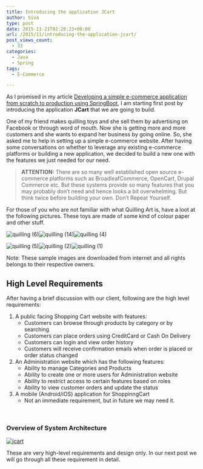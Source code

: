 ```yaml
---
title: Introducing the application JCart
author: Siva
type: post
date: 2015-11-21T02:28:23+00:00
url: /2015/11/introducing-the-application-jcart/
post_views_count:
  - 33
categories:
  - Java
  - Spring
tags:
  - E-Commerce

---
```

As I promised in my article <a href="http://sivalabs.in/developing-a-simple-e-commerce-application-from-scratch-to-production-using-springboot/" target="_blank">Developing a simple e-commerce application from scratch to production using SpringBoot</a>, I am starting first post by introducing the application **JCart** that we are going to build.

One of my friend makes quilling toys and she sell them by advertising on Facebook or through word of mouth. Now she is getting more and more customers and she wants to expand her business by going online. So, she asked me to help in setting up a simple e-commerce website. After having some conversations on whether to leverage any existing e-commerce platforms or building a new application, we decided to build a new one with the features we just needed for our need.

> **ATTENTION:** There are so many well established open source e-commerce platforms such as BroadleafCommerce, OpenCart, Drupal Commerce etc. But these systems provide so many features that you may probably don&#8217;t need and hence looks a bit overwhelming. But think twice before building your own. Don&#8217;t Repeat Yourself.

For those of you who are not familiar with what Quilling Art is, have a loot at the following pictures. These toys are made of some kind of colour paper and other stuff.

<img class="alignnone size-full wp-image-576" src="https://i2.wp.com/sivalabs.in/wp-content/uploads/2015/12/quilling-6.jpg?resize=225%2C225" alt="quilling (6)" srcset="https://i2.wp.com/sivalabs.in/wp-content/uploads/2015/12/quilling-6.jpg?w=225 225w, https://i2.wp.com/sivalabs.in/wp-content/uploads/2015/12/quilling-6.jpg?resize=150%2C150 150w" sizes="(max-width: 225px) 100vw, 225px" data-recalc-dims="1" /><img class="alignnone size-full wp-image-584" src="https://i0.wp.com/sivalabs.in/wp-content/uploads/2015/12/quilling-14.jpg?resize=190%2C266" alt="quilling (14)" data-recalc-dims="1" /><img class="alignnone size-full wp-image-574" src="https://i2.wp.com/sivalabs.in/wp-content/uploads/2015/12/quilling-4.jpg?resize=195%2C243" alt="quilling (4)" data-recalc-dims="1" />

<img class="alignnone size-full wp-image-575" src="https://i0.wp.com/sivalabs.in/wp-content/uploads/2015/12/quilling-5.jpg?resize=184%2C274" alt="quilling (5)" data-recalc-dims="1" /><img class="alignnone size-full wp-image-572" src="https://i2.wp.com/sivalabs.in/wp-content/uploads/2015/12/quilling-2.jpg?resize=195%2C243" alt="quilling (2)" data-recalc-dims="1" /><img class="alignnone size-full wp-image-571" src="https://i1.wp.com/sivalabs.in/wp-content/uploads/2015/12/quilling-1.jpg?resize=195%2C243" alt="quilling (1)" data-recalc-dims="1" />

Note: These sample images are downloaded from internet and all rights belongs to their respective owners.

## High Level Requirements

After having a brief discussion with our client, following are the high level requirements:

  1. A public facing Shopping Cart website with features: 
      * Customers can browse through products by category or by searching
      * Customers can place orders using CreditCard or Cash On Delivery
      * Customers can login and view order history
      * Customers will receive confirmation emails when order is placed or order status changed
  2. An Administration website which has the following features: 
      * Ability to manage Categories and Products
      * Ability to create one or more users for Administration website
      * Ability to restrict access to certain features based on roles
      * Ability to view customer orders and update the status
  3. A mobile (Android/iOS) application for ShoppinngCart 
      * Not an immediate requirement, but in future we may need it.

&nbsp;

### Overview of System Architecture

[<img class="alignnone size-medium wp-image-1023" src="https://i1.wp.com/sivalabs.in/wp-content/uploads/2015/11/JCart.png?resize=300%2C197" alt="jcart" srcset="https://i1.wp.com/sivalabs.in/wp-content/uploads/2015/11/JCart.png?resize=300%2C197 300w, https://i1.wp.com/sivalabs.in/wp-content/uploads/2015/11/JCart.png?w=320 320w" sizes="(max-width: 300px) 100vw, 300px" data-recalc-dims="1" />][1]

These are very high-level requirements and design only. In our next post we will go through all these requirement in detail.

 [1]: https://i1.wp.com/sivalabs.in/wp-content/uploads/2015/11/JCart.png